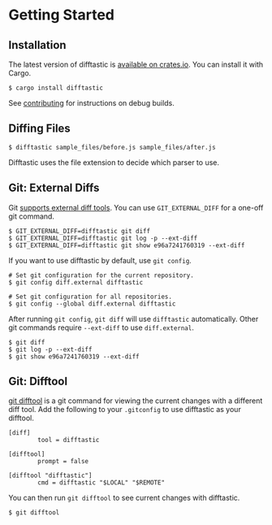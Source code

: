 # Getting Started

## Installation

The latest version of difftastic is [available on
crates.io](https://crates.io/crates/difftastic). You can install it
with Cargo.

```
$ cargo install difftastic
```

See [contributing](./contributing.md) for instructions on debug
builds.

## Diffing Files

```
$ difftastic sample_files/before.js sample_files/after.js
```

Difftastic uses the file extension to decide which parser to use.

## Git: External Diffs

Git [supports external diff
tools](https://git-scm.com/docs/diff-config#Documentation/diff-config.txt-diffexternal). You
can use `GIT_EXTERNAL_DIFF` for a one-off git command.

```shell
$ GIT_EXTERNAL_DIFF=difftastic git diff
$ GIT_EXTERNAL_DIFF=difftastic git log -p --ext-diff
$ GIT_EXTERNAL_DIFF=difftastic git show e96a7241760319 --ext-diff
```

If you want to use difftastic by default, use `git config`.

```shell
# Set git configuration for the current repository.
$ git config diff.external difftastic

# Set git configuration for all repositories.
$ git config --global diff.external difftastic
```

After running `git config`, `git diff` will use `difftastic`
automatically. Other git commands require `--ext-diff` to use
`diff.external`.

```
$ git diff
$ git log -p --ext-diff
$ git show e96a7241760319 --ext-diff
```

## Git: Difftool

[git difftool](https://git-scm.com/docs/git-difftool) is a git command
for viewing the current changes with a different diff tool.  Add the
following to your `.gitconfig` to use difftastic as your difftool.
```
[diff]
        tool = difftastic

[difftool]
        prompt = false

[difftool "difftastic"]
        cmd = difftastic "$LOCAL" "$REMOTE"
```

You can then run `git difftool` to see current changes with difftastic.

```
$ git difftool
```
